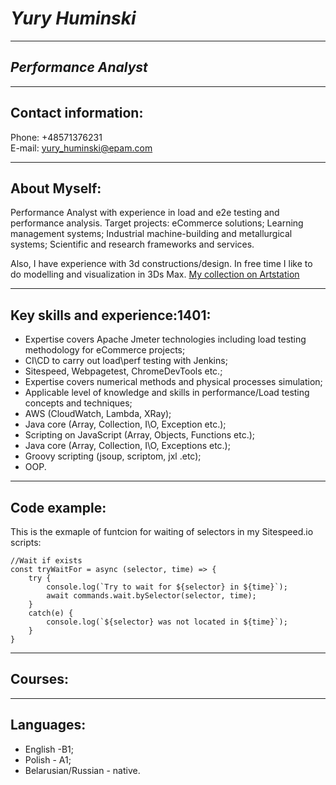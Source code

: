 # _Yury Huminski_
---
## _Performance Analyst_
---
## Contact information: 
Phone: +48571376231\
E-mail: yury_huminski@epam.com 

---
## About Myself:
Performance Analyst with experience in load and e2e testing and performance analysis.
Target projects: eCommerce solutions; Learning management systems; Industrial machine-building and metallurgical systems; Scientific and research frameworks and services.

Also, I have experience with 3d constructions/design. In free time I like to do modelling and visualization in 3Ds Max. [My collection on Artstation](https://www.artstation.com/tamaby3d "Artstation of TamaBy")

---
## Key skills and experience:1401:
* Expertise covers Apache Jmeter technologies including load testing methodology for eCommerce projects;
* CI\CD to carry out load\perf testing with Jenkins;
* Sitespeed, Webpagetest, ChromeDevTools etc.;
* Expertise covers numerical methods and physical processes simulation;
* Applicable level of knowledge and skills in performance/Load testing concepts and techniques;
* AWS (CloudWatch, Lambda, XRay);
* Java core (Array, Collection, I\O, Exception etc.);
* Scripting on JavaScript (Array, Objects, Functions etc.);
* Java core (Array, Collection, I\O, Exceptions etc.);
* Groovy scripting (jsoup, scriptom, jxl .etc);
* OOP.

---
## Code example:
This is the exmaple of funtcion for waiting of selectors in my Sitespeed.io scripts:
```
//Wait if exists
const tryWaitFor = async (selector, time) => { 
    try {              
        console.log(`Try to wait for ${selector} in ${time}`);
        await commands.wait.bySelector(selector, time);
    }
    catch(e) {
        console.log(`${selector} was not located in ${time}`);
    }
}
```

---
## Courses:

---
## Languages:
* English -B1;
* Polish - A1;
* Belarusian/Russian - native.